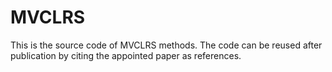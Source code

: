 # MVCLRS

This is the source code of MVCLRS methods. The code can be reused after publication by citing the appointed paper as references.
